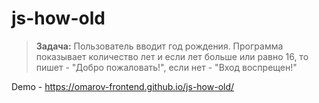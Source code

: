 # js-how-old

> **Задача:** Пользователь вводит год рождения. Программа показывает количество лет и если лет больше или равно 16,
> то пишет - "Добро пожаловать!", если нет - "Вход воспрещен!"

Demo - https://omarov-frontend.github.io/js-how-old/
